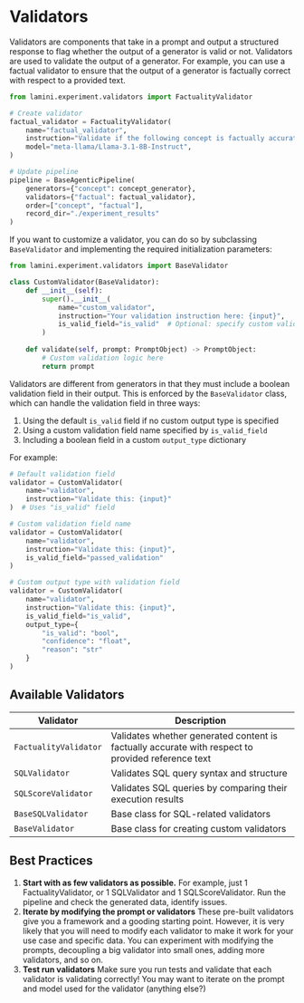 # Validators

Validators are components that take in a prompt and output a structured response to flag whether the output of a generator is valid or not. Validators are used to validate the output of a generator. For example, you can use a factual validator to ensure that the output of a generator is factually correct with respect to a provided text.

```python
from lamini.experiment.validators import FactualityValidator

# Create validator
factual_validator = FactualityValidator(
    name="factual_validator",
    instruction="Validate if the following concept is factually accurate: {concept}",
    model="meta-llama/Llama-3.1-8B-Instruct",
)

# Update pipeline
pipeline = BaseAgenticPipeline(
    generators={"concept": concept_generator},
    validators={"factual": factual_validator},
    order=["concept", "factual"],
    record_dir="./experiment_results"
)
```

If you want to customize a validator, you can do so by subclassing `BaseValidator` and implementing the required initialization parameters:

```python
from lamini.experiment.validators import BaseValidator

class CustomValidator(BaseValidator):
    def __init__(self):
        super().__init__(
            name="custom_validator",
            instruction="Your validation instruction here: {input}",
            is_valid_field="is_valid"  # Optional: specify custom validation field name
        )
    
    def validate(self, prompt: PromptObject) -> PromptObject:
        # Custom validation logic here
        return prompt
```

Validators are different from generators in that they must include a boolean validation field in their output. This is enforced by the `BaseValidator` class, which can handle the validation field in three ways:

1. Using the default `is_valid` field if no custom output type is specified
2. Using a custom validation field name specified by `is_valid_field`
3. Including a boolean field in a custom `output_type` dictionary

For example:

```python
# Default validation field
validator = CustomValidator(
    name="validator",
    instruction="Validate this: {input}"
)  # Uses "is_valid" field

# Custom validation field name
validator = CustomValidator(
    name="validator",
    instruction="Validate this: {input}",
    is_valid_field="passed_validation"
)

# Custom output type with validation field
validator = CustomValidator(
    name="validator",
    instruction="Validate this: {input}",
    is_valid_field="is_valid",
    output_type={
        "is_valid": "bool",
        "confidence": "float",
        "reason": "str"
    }
)
```

## Available Validators

| Validator | Description |
|-----------|-------------|
| `FactualityValidator` | Validates whether generated content is factually accurate with respect to provided reference text |
| `SQLValidator` | Validates SQL query syntax and structure |
| `SQLScoreValidator` | Validates SQL queries by comparing their execution results |
| `BaseSQLValidator` | Base class for SQL-related validators |
| `BaseValidator` | Base class for creating custom validators |

## Best Practices

1. **Start with as few validators as possible.**
For example, just 1 FactualityValidator, or 1 SQLValidator and 1 SQLScoreValidator. Run the pipeline and check the generated data, identify issues.
2. **Iterate by modifying the prompt or validators**
These pre-built validators give you a framework and a gooding starting point. However, it is very likely that you will need to modify each validator to make it work for your use case and specific data. You can experiment with modifying the prompts, decoupling a big validator into small ones, adding more validators, and so on.
3. **Test run validators**
Make sure you run tests and validate that each validator is validating correctly! You may want to iterate on the prompt and model used for the validator (anything else?)

